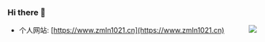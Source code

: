 ### Hi there 👋
[<img align="right" src="https://github-readme-stats.vercel.app/api?username=MaLunan&count_private=true&show_icons=true&theme=onedark&locale=cn">](https://www.zmln1021.cn)
-  个人网站: [https://www.zmln1021.cn](https://www.zmln1021.cn)


